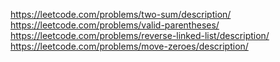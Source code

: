 https://leetcode.com/problems/two-sum/description/
https://leetcode.com/problems/valid-parentheses/
https://leetcode.com/problems/reverse-linked-list/description/
https://leetcode.com/problems/move-zeroes/description/
